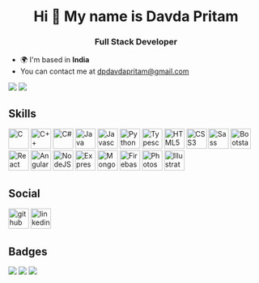 <h1 align="center">Hi 👋 My name is Davda Pritam</h1>
<h3 class="string" align="center">Full Stack Developer</h3>


- 🌍 I'm based in <b>India</b>
- You can contact me at [dpdavdapritam@gmail.com](mailto:dpdavdapritam@gmail.com)


<img src='https://komarev.com/ghpvc/?username=Maldicion&style=for-the-badge&theme=dark'/>
<img src='https://github-profile-trophy.vercel.app/?username=Maldicion&theme=oldie'/>
<h2>Skills</h2>
<a href="https://docs.microsoft.com/en-us/cpp/?view=msvc-170" target="_blank" ><img src="https://raw.githubusercontent.com/danielcranney/readme-generator/main/public/icons/skills/c-colored.svg" height="40" width="40" alt="C"/></a>
<a href="https://docs.microsoft.com/en-us/cpp/?view=msvc-170" target="_blank" ><img src="https://raw.githubusercontent.com/danielcranney/readme-generator/main/public/icons/skills/cplusplus-colored.svg" height="40" width="40" alt="C++"/></a>
<a href="https://docs.microsoft.com/en-us/dotnet/csharp/" target="_blank" ><img src="https://raw.githubusercontent.com/danielcranney/readme-generator/main/public/icons/skills/csharp-colored.svg" height="40" width="40" alt="C#"/></a>
<a href="https://www.oracle.com/java/" target="_blank" ><img src="https://raw.githubusercontent.com/danielcranney/readme-generator/main/public/icons/skills/java-colored.svg" height="40" width="40" alt="Java"/></a>
<a href="https://developer.mozilla.org/en-US/docs/Web/JavaScript" target="_blank" ><img src="https://raw.githubusercontent.com/danielcranney/readme-generator/main/public/icons/skills/javascript-colored.svg" height="40" width="40" alt="Javascript"/></a>
<a href="https://www.python.org/" target="_blank" ><img src="https://upload.wikimedia.org/wikipedia/commons/thumb/c/c3/Python-logo-notext.svg/121px-Python-logo-notext.svg.png" height="40" width="40" alt="Python"/></a>
<a href="https://www.typescriptlang.org/" target="_blank" ><img src="https://raw.githubusercontent.com/danielcranney/readme-generator/main/public/icons/skills/typescript-colored.svg" height="40" width="40" alt="Typescript"/></a>
<a href="https://developer.mozilla.org/en-US/docs/Glossary/HTML5" target="_blank" ><img src="https://raw.githubusercontent.com/danielcranney/readme-generator/main/public/icons/skills/html5-colored.svg" height="40" width="40" alt="HTML5"/></a>
<a href="https://www.w3.org/TR/CSS/#css" target="_blank" ><img src="https://raw.githubusercontent.com/danielcranney/readme-generator/main/public/icons/skills/css3-colored.svg" height="40" width="40" alt="CSS3"/></a>
<a href="https://sass-lang.com/" target="_blank" ><img src="https://raw.githubusercontent.com/danielcranney/readme-generator/main/public/icons/skills/sass-colored.svg" height="40" width="40" alt="Sass"/></a>
<a href="https://getbootstrap.com/" target="_blank" ><img src="https://raw.githubusercontent.com/danielcranney/readme-generator/main/public/icons/skills/bootstrap-colored.svg" height="40" width="40" alt="Bootstarp"/></a>
<a href="https://reactjs.org/" target="_blank" ><img src="https://raw.githubusercontent.com/danielcranney/readme-generator/main/public/icons/skills/react-colored.svg" height="40" width="40" alt="React"/></a>
<a href="https://angular.io/" target="_blank" ><img src="https://raw.githubusercontent.com/danielcranney/readme-generator/main/public/icons/skills/angularjs-colored.svg" height="40" width="40" alt="Angular"/></a>
<a href="https://nodejs.org/en/" target="_blank" ><img src="https://raw.githubusercontent.com/danielcranney/readme-generator/main/public/icons/skills/nodejs-colored.svg" height="40" width="40" alt="NodeJS"/></a>
<a href="https://expressjs.com/" target="_blank" ><img src="https://raw.githubusercontent.com/danielcranney/readme-generator/main/public/icons/skills/express-colored-dark.svg" height="40" width="40" alt="Express"/></a>
<a href="https://www.mongodb.com/" target="_blank" ><img src="https://raw.githubusercontent.com/danielcranney/readme-generator/main/public/icons/skills/mongodb-colored.svg" height="40" width="40" alt="MongoDB"/></a>
<a href="https://firebase.google.com/" target="_blank" ><img src="https://raw.githubusercontent.com/danielcranney/readme-generator/main/public/icons/skills/firebase-colored.svg" height="40" width="40" alt="Firebase"/></a>
<a href="https://www.adobe.com/uk/products/photoshop.html" target="_blank" ><img src="https://www.adobe.com/content/dam/acom/one-console/icons_rebrand/ps_appicon.svg" height="40" width="40" alt="Photoshop"/></a>
<a href="https://www.profileme.dev/adobe.com/uk/products/illustrator.html" target="_blank" ><img src="https://www.adobe.com/content/dam/shared/images/product-icons/svg/illustrator.svg" height="40" width="40" alt="Illustrator"/></a>
<h2>Social</h2>
<a href="https://www.github.com/Maldicion" target="_blank" ><img src="https://www.profileme.dev/_next/image?url=https%3A%2F%2Fraw.githubusercontent.com%2Fdanielcranney%2Freadme-generator%2Fmain%2Fpublic%2Ficons%2Fsocials%2Fgithub-dark.svg&w=32&q=75" height="40" width="40" alt="github"/></a>
<a href="https://www.linkedin.com/in/pritam-davda-51704b204" target="_blank" ><img src="https://www.profileme.dev/_next/image?url=https%3A%2F%2Fraw.githubusercontent.com%2Fdanielcranney%2Freadme-generator%2Fmain%2Fpublic%2Ficons%2Fsocials%2Flinkedin.svg&w=32&q=75" height="40" width="40" alt="linkedin"/></a>
<h2>Badges</h2>
<img src='https://github-readme-stats.vercel.app/api?username=Maldicion&show_icons=true&theme=dark'/>
<img src='https://github-readme-streak-stats.herokuapp.com/?user=Maldicion&theme=dark'/>
<img src='https://github-readme-stats.vercel.app/api/top-langs/?username=Maldicion&layout=compact&theme=dark'/>
